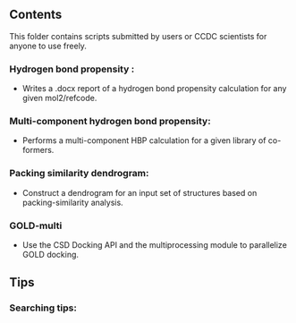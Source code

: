 ## Contents

This folder contains scripts submitted by users or CCDC scientists for anyone to use freely. 

### Hydrogen bond propensity : 
- Writes a .docx report of a hydrogen bond propensity calculation for any given mol2/refcode.

### Multi-component hydrogen bond propensity: 
- Performs a multi-component HBP calculation for a given library of co-formers. 

### Packing similarity dendrogram:
- Construct a dendrogram for an input set of structures based on packing-similarity analysis.

### GOLD-multi
- Use the CSD Docking API and the multiprocessing module to parallelize GOLD docking.

## Tips 
### Searching tips: